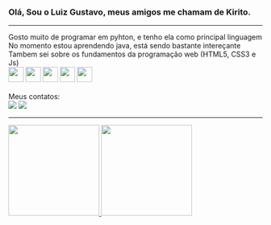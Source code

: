### Olá, Sou o Luiz Gustavo, meus amigos me chamam de Kirito.

<hr>
Gosto muito de programar em pyhton, e tenho ela como principal linguagem <br> No momento estou aprendendo java, está sendo bastante intereçante <br> Tambem sei sobre os fundamentos da programação web (HTML5, CSS3 e Js)

<div>
<img src="https://cdn.jsdelivr.net/gh/devicons/devicon/icons/python/python-original-wordmark.svg" width="30" height="30"/> 
<img src="https://cdn.jsdelivr.net/gh/devicons/devicon/icons/java/java-original-wordmark.svg" width="30" height="30"/>
<img src="https://cdn.jsdelivr.net/gh/devicons/devicon/icons/html5/html5-original.svg" width="30" height="30"/>
<img src="https://cdn.jsdelivr.net/gh/devicons/devicon/icons/css3/css3-original.svg" width="30" height="30"/>  
<img src="https://cdn.jsdelivr.net/gh/devicons/devicon/icons/javascript/javascript-original.svg" width="30" height="30"/>            
</div>

<br>
Meus contatos:
<div>
<a href="https://instagram.com/luiz_gustavo_soares13" target="_blank"><img src="https://img.shields.io/badge/-Instagram-%23E4405F?style=for-the-badge&logo=instagram&logoColor=white" target="_blank"></a>
<a href = "mailto:gustavo120wa@gmail.com"><img src="https://img.shields.io/badge/Gmail-D14836?style=for-the-badge&logo=gmail&logoColor=white" target="_blank"></a>
</div>

<hr>
<div>
<a href="https://github.com/seu-usuário-aqui">
<img height="180em" src="https://github-readme-stats.vercel.app/api/top-langs/?username=luiz-gustavo-soares&layout=compact&langs_count=7&theme=github_dark"/>
<img height="180em" src="https://github-readme-stats.vercel.app/api?username=luiz-gustavo-soares&show_icons=true&theme=github_dark&include_all_commits=true&count_private=true"/>
</div>
  
  
